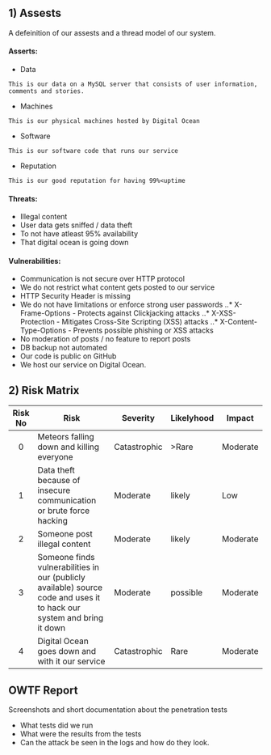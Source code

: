 ## 1) Assests

A defeinition of our assests and a thread model of our system.

#### Asserts:
- Data
```
This is our data on a MySQL server that consists of user information, comments and stories.
```
- Machines
```
This is our physical machines hosted by Digital Ocean
```
- Software
```
This is our software code that runs our service
```
- Reputation
```
This is our good reputation for having 99%<uptime
```

#### Threats:
- Illegal content
- User data gets sniffed / data theft
- To not have atleast 95% availability
- That digital ocean is going down

#### Vulnerabilities:
- Communication is not secure over HTTP protocol
- We do not restrict what content gets posted to our service
- HTTP Security Header is missing
- We do not have limitations or enforce strong user passwords
..* X-Frame-Options - Protects against Clickjacking attacks	
..* X-XSS-Protection - Mitigates Cross-Site Scripting (XSS) attacks	
..* X-Content-Type-Options - Prevents possible phishing or XSS attacks		
- No moderation of posts / no feature to report posts
- DB backup not automated
- Our code is public on GitHub
- We host our service on Digital Ocean.

## 2) Risk Matrix

| Risk No    | Risk                        | Severity | Likelyhood | Impact |
| :--------:| --------------------------- | -------- | ---------- | ----------- |
| 0 | Meteors falling down and killing everyone | Catastrophic | >Rare | Moderate |
| 1 | Data theft because of insecure communication or brute force hacking | Moderate | likely | Low |
| 2 | Someone post illegal content | Moderate | likely | Moderate |
| 3 | Someone finds vulnerabilities in our (publicly available) source code and uses it to hack our system and bring it down | Moderate | possible | Moderate |
| 4 | Digital Ocean goes down and with it our service | Catastrophic | Rare | Moderate |

## OWTF Report
Screenshots and short documentation about the penetration tests
- What tests did we run
- What were the results from the tests
- Can the attack be seen in the logs and how do they look.

